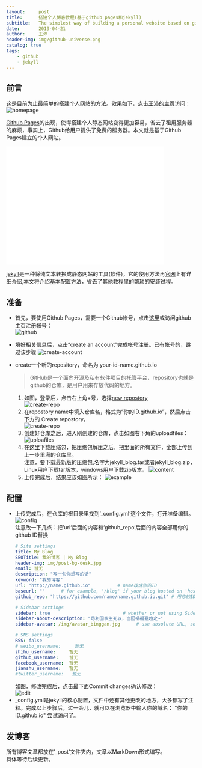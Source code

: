 ```yaml
---
layout:     post
title:      搭建个人博客教程(基于github pages和jekyll)
subtitle:   The simplest way of building a personal website based on github pages and jekyll
date:       2019-04-21
author:     王沛
header-img: img/github-universe.png
catalog: true
tags:
    - github
    - jekyll
---
```


## 前言

这是目前为止最简单的搭建个人网站的方法。效果如下，点击[王沛的主页](https://wangpei.ink)访问：  
![homepage](/img/post1-homepage.png)

[Github Pages](https://pages.github.com/)的出现，使得搭建个人静态网站变得更加容易，省去了租用服务器的麻烦，事实上，Github给用户提供了免费的服务器。本文就是基于Github Pages建立的个人网站。  

<iframe width="420" height="315" src="//player.bilibili.com/player.html?aid=20455039&cid=33439692&page=1" scrolling="yes" frameborder="0" allowfullscreen="true"></iframe>

[jekyll](https://jekyllrb.com/)是一种将纯文本转换成静态网站的工具(软件)，它的使用方法再[官网](https://jekyllrb.com/)上有详细介绍,本文将介绍基本配置方法，省去了其他教程里的繁琐的安装过程。

## 准备  
- 首先，要使用Github Pages，需要一个Github帐号，点击[这里](https://github.com/join?source=header-home)或访问github主页注册帐号：  
    ![github](/img/post1-github.png)  
- 填好相关信息后，点击“create an account”完成帐号注册。已有帐号的，跳过该步骤
    ![create-account](/img/post1-account.png)
- create一个新的repository，命名为 your-id-name.github.io
    > GitHub是一个面向开源及私有软件项目的托管平台，repository也就是github的仓库，是用户用来存放代码的地方。  

    1. 如图，登录后，点击右上角+号，选择[new repostory](https://github.com/new)   
    ![create-repo](/img/post1-crerepo.png)  
    2. 在repostory name中填入仓库名，格式为“你的ID.github.io”，然后点击下方的 Create repostory。  
    ![create-repo](/img/post1-crerepo2.png)  
    3. 创建好仓库之后，进入刚创建的仓库，点击如图右下角的uploadfiles：
    ![uploafiles](/img/post1-uploadfile.png)  
    4. 在[这里](https://github.com/tianyaxiang/tianyaxiang.github.io/releases)下载压缩包，把压缩包解压之后，把里面的所有文件，全部上传到上一步里满的仓库里。  
    注意，要下载最新版的压缩包,名字为jekyll_blog.tar或者jekyll_blog.zip，Linux用户下载tar版本，windows用户下载zip版本。
    ![content](/img/post1-content.png)   
    5. 上传完成后，结果应该如图所示：
    ![example](/img/post1-example.png) 

## 配置

- 上传完成后，在仓库的根目录里找到‘_config.yml’这个文件，打开准备编辑。  
    ![config](/img/post1-config.png)  
    注意改一下几点：把’url‘后面的内容和‘github_repo’后面的内容全部用你的github ID替换
    ```yaml
    # Site settings
    title: My Blog
    SEOTitle: 我的博客 | My Blog
    header-img: img/post-bg-desk.jpg
    email: 暂无
    description: "写一句你想写的话"
    keyword: "我的博客"
    url: "http://name.github.io"          # name改成你的ID
    baseurl: ""      # for example, '/blog' if your blog hosted on 'host/blog'
    github_repo: "https://github.com/name/name.github.io.git" # 用你的ID替换name

    # Sidebar settings
    sidebar: true                           # whether or not using Sidebar.
    sidebar-about-description: "苟利国家生死以，岂因祸福避趋之~"
    sidebar-avatar: /img/avatar_binggan.jpg      # use absolute URL, seeing it's used in both `/` and `/about/`

    # SNS settings
    RSS: false
    # weibo_username:     暂无
    zhihu_username:     暂无
    github_username:    暂无
    facebook_username:  暂无
    jianshu_username:   暂无
    #twitter_username:   暂无
    ```
    如图，修改完成后，点击最下面Commit changes确认修改：  
    ![edit](/img/post1-edit.png)  
- _config.yml是jekyll的核心配置，文件中还有其他更改的地方，大多都写了注释。完成以上步骤后，过一会儿，就可以在浏览器中输入你的域名： "你的ID.github.io" 尝试访问了。  

## 发博客  
所有博客文章都放在'_post'文件夹内，文章以MarkDown形式编写。  
具体等待后续更新。  